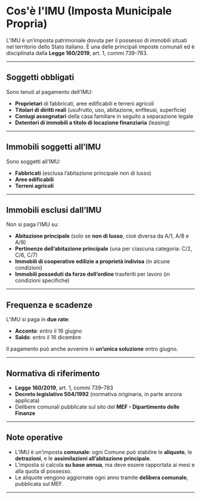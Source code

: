 # Cos'è l'IMU (Imposta Municipale Propria)

L’IMU è un’imposta patrimoniale dovuta per il possesso di immobili situati nel territorio dello Stato italiano. È una delle principali imposte comunali ed è disciplinata dalla **Legge 160/2019**, art. 1, commi 739-783.

---

## Soggetti obbligati

Sono tenuti al pagamento dell’IMU:

- **Proprietari** di fabbricati, aree edificabili e terreni agricoli
- **Titolari di diritti reali** (usufrutto, uso, abitazione, enfiteusi, superficie)
- **Coniugi assegnatari** della casa familiare in seguito a separazione legale
- **Detentori di immobili a titolo di locazione finanziaria** (leasing)

---

## Immobili soggetti all’IMU

Sono soggetti all’IMU:

- **Fabbricati** (esclusa l’abitazione principale non di lusso)
- **Aree edificabili**
- **Terreni agricoli**

---

## Immobili esclusi dall’IMU

Non si paga l’IMU su:

- **Abitazione principale** (solo se **non di lusso**, cioè diversa da A/1, A/8 e A/9)
- **Pertinenze dell’abitazione principale** (una per ciascuna categoria: C/2, C/6, C/7)
- **Immobili di cooperative edilizie a proprietà indivisa** (in alcune condizioni)
- **Immobili posseduti da forze dell’ordine** trasferiti per lavoro (in condizioni specifiche)

---

## Frequenza e scadenze

L’IMU si paga in **due rate**:

- **Acconto**: entro il 16 giugno
- **Saldo**: entro il 16 dicembre

Il pagamento può anche avvenire in **un’unica soluzione** entro giugno.

---

## Normativa di riferimento

- **Legge 160/2019**, art. 1, commi 739–783
- **Decreto legislativo 504/1992** (normativa originaria, in parte ancora applicata)
- Delibere comunali pubblicate sul sito del **MEF - Dipartimento delle Finanze**

---

## Note operative

- L’IMU è un’imposta **comunale**: ogni Comune può stabilire le **aliquote**, le **detrazioni**, e le **assimilazioni all’abitazione principale**.
- L’imposta si calcola **su base annua**, ma deve essere rapportata ai mesi e alla quota di possesso.
- Le aliquote vengono aggiornate ogni anno tramite **delibera comunale**, pubblicata sul MEF.

---

